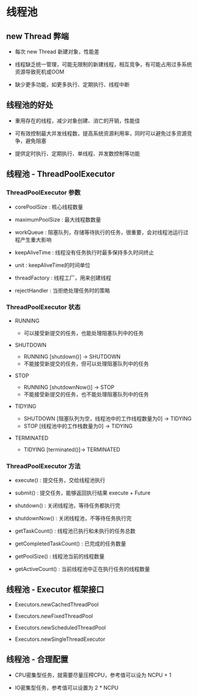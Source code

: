 # 线程池

## new Thread 弊端

* 每次 new Thread 新建对象，性能差

* 线程缺乏统一管理，可能无限制的新建线程，相互竞争，有可能占用过多系统资源导致死机或OOM

* 缺少更多功能，如更多执行、定期执行、线程中断


## 线程池的好处

* 重用存在的线程，减少对象创建、消亡的开销，性能佳

* 可有效控制最大并发线程数，提高系统资源利用率，同时可以避免过多资源竞争，避免阻塞

* 提供定时执行、定期执行、单线程、并发数控制等功能


## 线程池 - ThreadPoolExecutor

### ThreadPoolExecutor 参数

* corePoolSize : 核心线程数量

* maximumPoolSize : 最大线程数数量

* workQueue : 阻塞队列，存储等待执行的任务，很重要，会对线程池运行过程产生重大影响

* keepAliveTime : 线程没有任务执行时最多保持多久时间终止

* unit : keepAliveTime的时间单位

* threadFactory : 线程工厂，用来创建线程

* rejectHandler : 当拒绝处理任务时的策略

### ThreadPoolExecutor 状态

* RUNNING
    * 可以接受新提交的任务，也能处理阻塞队列中的任务

* SHUTDOWN
    * RUNNING [shutdown()] -> SHUTDOWN
    * 不能接受新提交的任务，但可以处理阻塞队列中的任务

* STOP
    * RUNNING [shutdownNow()] -> STOP
    * 不能接受新提交的任务，也不能处理阻塞队列中的任务

* TIDYING
    * SHUTDOWN [阻塞队列为空，线程池中的工作线程数量为0] -> TIDYING 
    * STOP [线程池中的工作栈数量为0] -> TIDYING 

* TERMINATED
    * TIDYING [terminated()]-> TERMINATED
    
### ThreadPoolExecutor 方法

* execute() : 提交任务，交给线程池执行

* submit() : 提交任务，能够返回执行结果 execute + Future

* shutdown() : 关闭线程池，等待任务都执行完

* shutdownNow() : 关闭线程池，不等待任务执行完

* getTaskCount() : 线程池已执行和未执行的任务总数

* getCompletedTaskCount() : 已完成的任务数量

* getPoolSize() : 线程池当前的线程数量

* getActiveCount() : 当前线程池中正在执行任务的线程数量


## 线程池 - Executor 框架接口

* Executors.newCachedThreadPool

* Executors.newFixedThreadPool

* Executors.newScheduledThreadPool

* Executors.newSingleThreadExecutor


## 线程池 - 合理配置

* CPU密集型任务，就需要尽量压榨CPU，参考值可以设为 NCPU + 1

* IO密集型任务，参考值可以设置为 2 * NCPU


